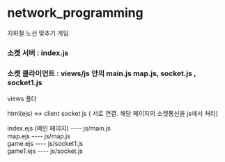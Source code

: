# network_programming
지하철 노선 맞추기 게임

### 소켓 서버 : index.js

### 소켓 클라이언트 : views/js 안의 main.js map.js, socket.js , socket1.js

views 폴더

html(ejs) <-> client socket js  ( 서로 연결. 해당 페이지의 소켓통신을 js에서 처리)

index.ejs (메인 페이지)  ---- js/main.js  <br/>
map.ejs ---- js/map.js <br/>
game.ejs ---- js/socket1.js <br/>
game1.ejs ---- js/socket.js <br/>
